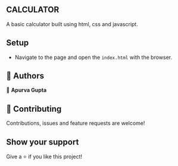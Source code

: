 ## CALCULATOR

A basic calculator built using html, css and javascript. 


## Setup

- Navigate to the page and open the `index.html` with the browser.


## 👤 Authors

👤 **Apurva Gupta**

  
## 🤝 Contributing

Contributions, issues and feature requests are welcome!

## Show your support

Give a ⭐️ if you like this project!
